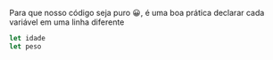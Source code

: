 Para que nosso código seja puro :grinning:, é uma boa prática declarar cada variável em uma linha diferente

```javascript
let idade
let peso
```